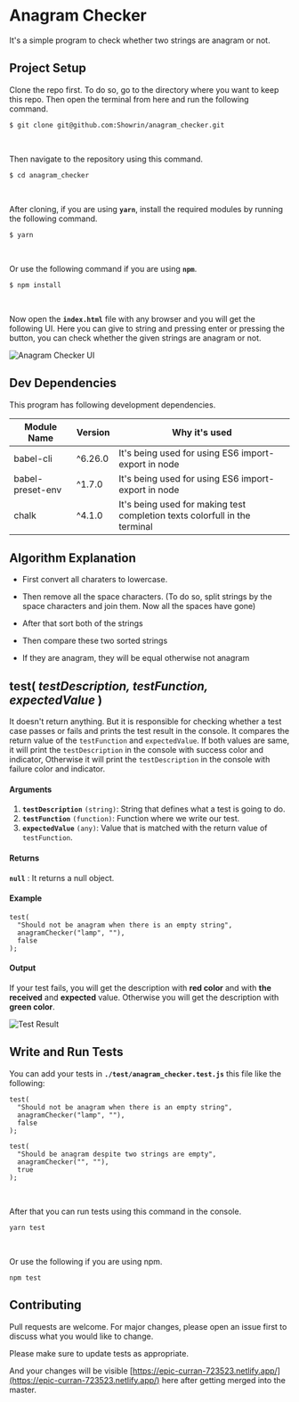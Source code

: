 # Anagram Checker

It's a simple program to check whether two strings are anagram or not.

## Project Setup

Clone the repo first. To do so, go to the directory where you want to keep this repo. Then open the terminal from here and run the following command.

```
$ git clone git@github.com:Showrin/anagram_checker.git
```

<br/>

Then navigate to the repository using this command.

```
$ cd anagram_checker
```

<br/>

After cloning, if you are using **`yarn`**, install the required modules by running the following command.

```
$ yarn
```

<br/>

Or use the following command if you are using **`npm`**.

```
$ npm install
```

<br/>

Now open the **`index.html`** file with any browser and you will get the following UI. Here you can give to string and pressing enter or pressing the button, you can check whether the given strings are anagram or not.

![Anagram Checker UI](https://i.imgur.com/ryHRyGD.png)

## Dev Dependencies

This program has following development dependencies.

| Module Name      | Version | Why it's used                                                              |
| ---------------- | ------- | -------------------------------------------------------------------------- |
| babel-cli        | ^6.26.0 | It's being used for using ES6 import-export in node                        |
| babel-preset-env | ^1.7.0  | It's being used for using ES6 import-export in node                        |
| chalk            | ^4.1.0  | It's being used for making test completion texts colorfull in the terminal |

## Algorithm Explanation

- First convert all charaters to lowercase.
- Then remove all the space characters. (To do so, split strings by the space characters and join them. Now all the spaces have gone)

- After that sort both of the strings
- Then compare these two sorted strings
- If they are anagram, they will be equal otherwise not anagram

## test( _testDescription, testFunction, expectedValue_ )

It doesn't return anything. But it is responsible for checking whether a test case passes or fails and prints the test result in the console. It compares the return value of the `testFunction` and `expectedValue`. If both values are same, it will print the `testDescription` in the console with success color and indicator, Otherwise it will print the `testDescription` in the console with failure color and indicator.

#### Arguments

1. **`testDescription`** `(string)`: String that defines what a test is going to do.
2. **`testFunction`** `(function)`: Function where we write our test.
3. **`expectedValue`** `(any)`: Value that is matched with the return value of `testFunction`.

#### Returns

**`null`** : It returns a null object.

#### Example

```
test(
  "Should not be anagram when there is an empty string",
  anagramChecker("lamp", ""),
  false
);
```

#### Output

If your test fails, you will get the description with **red color** and with **the received** and **expected** value. Otherwise you will get the description with **green color**.

![Test Result](https://i.imgur.com/lxWKN7t.png)

## Write and Run Tests

You can add your tests in **`./test/anagram_checker.test.js`** this file like the following:

```
test(
  "Should not be anagram when there is an empty string",
  anagramChecker("lamp", ""),
  false
);

test(
  "Should be anagram despite two strings are empty",
  anagramChecker("", ""),
  true
);
```

<br/>

After that you can run tests using this command in the console.

```
yarn test
```

<br/>

Or use the following if you are using npm.

```
npm test
```

## Contributing

Pull requests are welcome. For major changes, please open an issue first to discuss what you would like to change.

Please make sure to update tests as appropriate.

And your changes will be visible [https://epic-curran-723523.netlify.app/](https://epic-curran-723523.netlify.app/) here after getting merged into the master.
